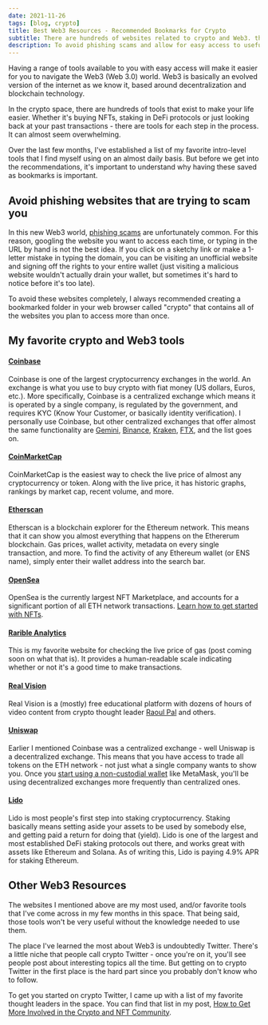 ```yaml
---
date: 2021-11-26
tags: [blog, crypto]
title: Best Web3 Resources - Recommended Bookmarks for Crypto
subtitle: There are hundreds of websites related to crypto and Web3. these are my favorites.
description: To avoid phishing scams and allow for easy access to useful tools, I recommend bookmarking these websites in your web browser.
---
```


Having a range of tools available to you with easy access will make it easier for you to navigate the Web3 (Web 3.0) world. Web3 is basically an evolved version of the internet as we know it, based around decentralization and blockchain technology.

In the crypto space, there are hundreds of tools that exist to make your life easier. Whether it's buying NFTs, staking in DeFi protocols or just looking back at your past transactions - there are tools for each step in the process. It can almost seem overwhelming.

Over the last few months, I've established a list of my favorite intro-level tools that I find myself using on an almost daily basis. But before we get into the recommendations, it's important to understand why having these saved as bookmarks is important.

## Avoid phishing websites that are trying to scam you
In this new Web3 world, [phishing scams](https://www.theverge.com/2021/11/4/22763015/cryptocurrency-fake-wallet-phishing-scam-google-ads-phantom-metamask) are unfortunately common. For this reason, googling the website you want to access each time, or typing in the URL by hand is not the best idea. If you click on a sketchy link or make a 1-letter mistake in typing the domain, you can be visiting an unofficial website and signing off the rights to your entire wallet (just visiting a malicious website wouldn't actually drain your wallet, but sometimes it's hard to notice before it's too late).

To avoid these websites completely, I always recommended creating a bookmarked folder in your web browser called "crypto" that contains all of the websites you plan to access more than once.

## My favorite crypto and Web3 tools

#### [Coinbase](https://coinbase.com/)
Coinbase is one of the largest cryptocurrency exchanges in the world. An exchange is what you use to buy crypto with fiat money (US dollars, Euros, etc.). More specifically, Coinbase is a centralized exchange which means it is operated by a single company, is regulated by the government, and requires KYC (Know Your Customer, or basically identity verification). I personally use Coinbase, but other centralized exchanges that offer almost the same functionality are [Gemini](gemini.com), [Binance](https://www.binance.com/), [Kraken](https://www.kraken.com/), [FTX](https://ftx.com/), and the list goes on.

#### [CoinMarketCap](https://coinmarketcap.com/)
CoinMarketCap is the easiest way to check the live price of almost any cryptocurrency or token. Along with the live price, it has historic graphs, rankings by market cap, recent volume, and more.

#### [Etherscan](https://etherscan.io/)
Etherscan is a blockchain explorer for the Ethereum network. This means that it can show you almost everything that happens on the Ethererum blockchain. Gas prices, wallet activity, metadata on every single transaction, and more. To find the activity of any Ethereum wallet (or ENS name), simply enter their wallet address into the search bar.

#### [OpenSea](https://opensea.io/)
OpenSea is the currently largest NFT Marketplace, and accounts for a significant portion of all ETH network transactions. [Learn how to get started with NFTs](/blog/get-started-with-nfts/).

#### [Rarible Analytics](https://raribleanalytics.com/)
This is my favorite website for checking the live price of gas (post coming soon on what that is). It provides a human-readable scale indicating whether or not it's a good time to make transactions.

#### [Real Vision](https://www.realvision.com/crypto)
Real Vision is a (mostly) free educational platform with dozens of hours of video content from crypto thought leader [Raoul Pal](https://twitter.com/RaoulGMI) and others.

#### [Uniswap](https://uniswap.org/)
Earlier I mentioned Coinbase was a centralized exchange - well Uniswap is a decentralized exchange. This means that you have access to trade all tokens on the ETH network - not just what a single company wants to show you. Once you [start using a non-custodial wallet](/blog/get-started-with-nfts/) like MetaMask, you'll be using decentralized exchanges more frequently than centralized ones.

#### [Lido](https://lido.fi/)
Lido is most people's first step into staking cryptocurrency. Staking basically means setting aside your assets to be used by somebody else, and getting paid a return for doing that (yield). Lido is one of the largest and most established DeFi staking protocols out there, and works great with assets like Ethereum and Solana. As of writing this, Lido is paying 4.9% APR for staking Ethereum.

## Other Web3 Resources
The websites I mentioned above are my most used, and/or favorite tools that I've come across in my few months in this space. That being said, those tools won't be very useful without the knowledge needed to use them.

The place I've learned the most about Web3 is undoubtedly Twitter. There's a little niche that people call crypto Twitter - once you're on it, you'll see people post about interesting topics all the time. But getting on to crypto Twitter in the first place is the hard part since you probably don't know who to follow.

To get you started on crypto Twitter, I came up with a list of my favorite thought leaders in the space. You can find that list in my post, [How to Get More Involved in the Crypto and NFT Community](/blog/nft-community/).
